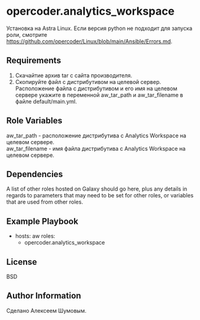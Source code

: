 opercoder.analytics_workspace
=========
Установка на  Astra Linux.
Если версия python не подходит для запуска роли, смотрите https://github.com/opercoder/Linux/blob/main/Ansible/Errors.md.

Requirements
--------------
1. Скачайтие архив tar с сайта производителя.  
2. Скопируйте файл с дистрибутивом на целевой сервер. Расположение файла с дистрибутивом и его имя на целевом сервере укажите в переменной aw_tar_path и aw_tar_filename в файле default/main.yml.  

Role Variables
--------------
aw_tar_path - расположение дистрибутива с Analytics Workspace на целевом сервере.  
aw_tar_filename - имя файла дистрибутива с Analytics Workspace на целевом сервере.  

Dependencies
------------

A list of other roles hosted on Galaxy should go here, plus any details in regards to parameters that may need to be set for other roles, or variables that are used from other roles.

Example Playbook
----------------

- hosts: aw
  roles:
    - opercoder.analytics_workspace

License
-------
BSD

Author Information
------------------
Сделано Алексеем Шумовым.

